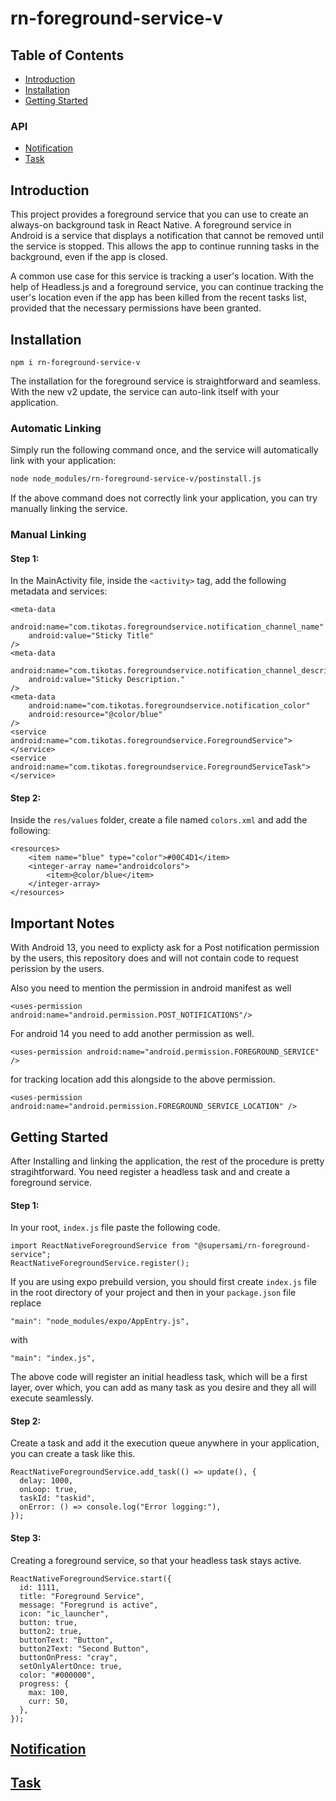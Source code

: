 # rn-foreground-service-v

## Table of Contents

- [Introduction](#introduction)
- [Installation](#installation)
- [Getting Started](#getting-started)

### API

- [Notification](#notification)
- [Task](#task)

## Introduction

This project provides a foreground service that you can use to create an always-on background task in React Native. A
foreground service in Android is a service that displays a notification that cannot be removed until the service is
stopped. This allows the app to continue running tasks in the background, even if the app is closed.

A common use case for this service is tracking a user's location. With the help of Headless.js and a foreground service,
you can continue tracking the user's location even if the app has been killed from the recent tasks list, provided that
the necessary permissions have been granted.

## Installation

```
npm i rn-foreground-service-v
```

The installation for the foreground service is straightforward and seamless. With the new v2 update, the service can
auto-link itself with your application.

### Automatic Linking

Simply run the following command once, and the service will automatically link with your application:

```bash
node node_modules/rn-foreground-service-v/postinstall.js
```

If the above command does not correctly link your application, you can try manually linking the service.

### Manual Linking

#### Step 1:

In the MainActivity file, inside the `<activity>` tag, add the following metadata and services:

```
<meta-data
    android:name="com.tikotas.foregroundservice.notification_channel_name"
    android:value="Sticky Title"
/>
<meta-data
    android:name="com.tikotas.foregroundservice.notification_channel_description"
    android:value="Sticky Description."
/>
<meta-data
    android:name="com.tikotas.foregroundservice.notification_color"
    android:resource="@color/blue"
/>
<service android:name="com.tikotas.foregroundservice.ForegroundService"></service>
<service android:name="com.tikotas.foregroundservice.ForegroundServiceTask"></service>
```

#### Step 2:

Inside the `res/values` folder, create a file named `colors.xml` and add the following:

```
<resources>
    <item name="blue" type="color">#00C4D1</item>
    <integer-array name="androidcolors">
        <item>@color/blue</item>
    </integer-array>
</resources>
```

## Important Notes

With Android 13, you need to explicty ask for a Post notification permission by the users, this repository does and will
not contain code to request perission by the users.

Also you need to mention the permission in android manifest as well

```
<uses-permission android:name="android.permission.POST_NOTIFICATIONS"/>
```

For android 14 you need to add another permission as well.

```
<uses-permission android:name="android.permission.FOREGROUND_SERVICE" />
```

for tracking location add this alongside to the above permission.

```
<uses-permission android:name="android.permission.FOREGROUND_SERVICE_LOCATION" />
```

## Getting Started

After Installing and linking the application, the rest of the procedure is pretty stragihtforward. You need register a
headless task and and create a foreground service.

#### Step 1:

In your root, `index.js` file paste the following code.

```
import ReactNativeForegroundService from "@supersami/rn-foreground-service";
ReactNativeForegroundService.register();
```

If you are using expo prebuild version, you should first create `index.js` file in the root directory of your project
and then in
your `package.json`
file replace

```
"main": "node_modules/expo/AppEntry.js",
```

with

```
"main": "index.js",
```

The above code will register an initial headless task, which will be a first layer, over which, you can add as many task
as you desire and they all will execute seamlessly.

#### Step 2:

Create a task and add it the execution queue anywhere in your application, you can create a task like this.

```
ReactNativeForegroundService.add_task(() => update(), {
  delay: 1000,
  onLoop: true,
  taskId: "taskid",
  onError: () => console.log("Error logging:"),
});
```

#### Step 3:

Creating a foreground service, so that your headless task stays active.

```
ReactNativeForegroundService.start({
  id: 1111,
  title: "Foreground Service",
  message: "Foregrund is active",
  icon: "ic_launcher",
  button: true,
  button2: true,
  buttonText: "Button",
  button2Text: "Second Button",
  buttonOnPress: "cray",
  setOnlyAlertOnce: true,
  color: "#000000",
  progress: {
    max: 100,
    curr: 50,
  },
});
```

## [Notification](documentation/Notification.md)

## [Task](documentation/Task.md)
